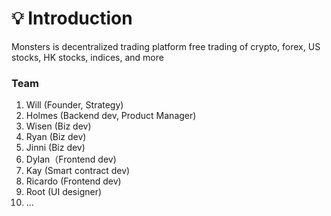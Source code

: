 # 💡 Introduction

Monsters is decentralized trading platform free trading of crypto, forex, US stocks, HK stocks, indices, and more

### Team

1. Will (Founder, Strategy)
2. Holmes (Backend dev, Product Manager)
3. Wisen (Biz dev)
4. Ryan (Biz dev)
5. Jinni (Biz dev)
6. Dylan（Frontend dev)
7. Kay (Smart contract dev)
8. Ricardo (Frontend dev)
9. Root (UI designer)
10. ...



